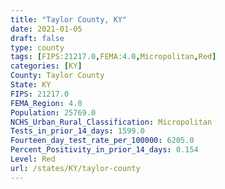 ```yaml
---
title: "Taylor County, KY"
date: 2021-01-05
draft: false
type: county
tags: [FIPS:21217.0,FEMA:4.0,Micropolitan,Red]
categories: [KY]
County: Taylor County
State: KY
FIPS: 21217.0
FEMA_Region: 4.0
Population: 25769.0
NCHS_Urban_Rural_Classification: Micropolitan
Tests_in_prior_14_days: 1599.0
Fourteen_day_test_rate_per_100000: 6205.0
Percent_Positivity_in_prior_14_days: 0.154
Level: Red
url: /states/KY/taylor-county
---
```



